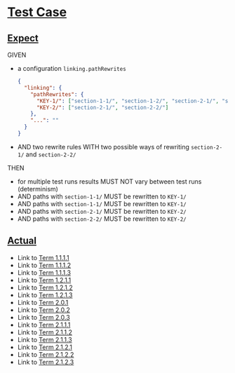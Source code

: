 # [Test Case](#test-case)

## [Expect](#expect)

GIVEN

*   a configuration `linking.pathRewrites`

    ```json
    {
      "linking": {
        "pathRewrites": {
          "KEY-1/": ["section-1-1/", "section-1-2/", "section-2-1/", "section-2-2/"],
          "KEY-2/": ["section-2-1/", "section-2-2/"]
        },
        "...": ""
      }
    }
    ```

*   AND two rewrite rules WITH two possible ways of rewriting `section-2-1/` and `section-2-2/`

THEN

*   for multiple test runs results MUST NOT vary between test runs (determinism)
*   AND paths with `section-1-1/` MUST be rewritten to `KEY-1/`
*   AND paths with `section-1-1/` MUST be rewritten to `KEY-1/`
*   AND paths with `section-2-1/` MUST be rewritten to `KEY-2/`
*   AND paths with `section-2-2/` MUST be rewritten to `KEY-2/`

## [Actual](#actual)

*   Link to [Term 1.1.1.1](./chapter-1/KEY-1/page-1-1-1.md#term-1111)
*   Link to [Term 1.1.1.2](./chapter-1/KEY-1/page-1-1-1.md#term-1112)
*   Link to [Term 1.1.1.3](./chapter-1/KEY-1/page-1-1-1.md#term-1113)
*   Link to [Term 1.2.1.1](./chapter-1/KEY-1/page-1-2-1.md#term-1211)
*   Link to [Term 1.2.1.2](./chapter-1/KEY-1/page-1-2-1.md#term-1212)
*   Link to [Term 1.2.1.3](./chapter-1/KEY-1/page-1-2-1.md#term-1213)
*   Link to [Term 2.0.1](./chapter-2/page-2-0.md#term-201)
*   Link to [Term 2.0.2](./chapter-2/page-2-0.md#term-202)
*   Link to [Term 2.0.3](./chapter-2/page-2-0.md#term-203)
*   Link to [Term 2.1.1.1](./chapter-2/KEY-2/page-2-1-1.md#term-2111)
*   Link to [Term 2.1.1.2](./chapter-2/KEY-2/page-2-1-1.md#term-2112)
*   Link to [Term 2.1.1.3](./chapter-2/KEY-2/page-2-1-1.md#term-2113)
*   Link to [Term 2.1.2.1](./chapter-2/KEY-2/page-2-1-2.md#term-2121)
*   Link to [Term 2.1.2.2](./chapter-2/KEY-2/page-2-1-2.md#term-2122)
*   Link to [Term 2.1.2.3](./chapter-2/KEY-2/page-2-1-2.md#term-2123)
